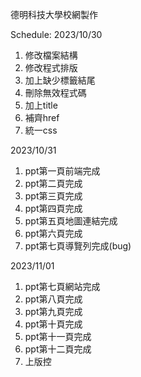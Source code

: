 德明科技大學校網製作

Schedule:
2023/10/30
1. 修改檔案結構
2. 修改程式排版
3. 加上缺少標籤結尾
4. 刪除無效程式碼
5. 加上title
6. 補齊href
7. 統一css

2023/10/31
1. ppt第一頁前端完成
2. ppt第二頁完成
3. ppt第三頁完成
4. ppt第四頁完成
5. ppt第五頁地圖連結完成
6. ppt第六頁完成
7. ppt第七頁導覽列完成(bug)

2023/11/01
1. ppt第七頁網站完成
2. ppt第八頁完成
3. ppt第九頁完成
4. ppt第十頁完成
5. ppt第十一頁完成
6. ppt第十二頁完成
7. 上版控